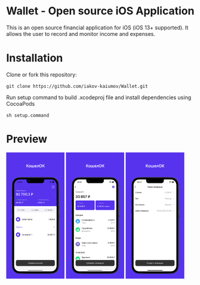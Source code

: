 # Wallet - Open source iOS Application

This is an open source financial application for iOS (iOS 13+ supported). It allows the user to record and monitor income and expenses.

# Installation


Clone or fork this repository:
```
git clone https://github.com/iakov-kaiumov/Wallet.git
```

Run setup command to build .xcodeproj file and install dependencies using CocoaPods
```
sh setup.command
```

# Preview

<p float="left">
  <img src="https://raw.githubusercontent.com/iakov-kaiumov/Wallet/develop/AppStore/Images/screen1.png" width="31%" />
  <img src="https://raw.githubusercontent.com/iakov-kaiumov/Wallet/develop/AppStore/Images/screen2.png" width="31%" /> 
  <img src="https://raw.githubusercontent.com/iakov-kaiumov/Wallet/develop/AppStore/Images/screen3.png" width="31%" />
</p>

